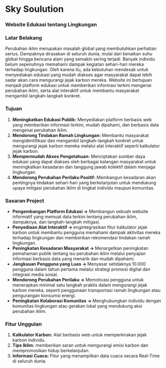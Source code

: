 <h1>Sky Soulution</h1>
<h3>Website Edukasi tentang Lingkungan</h3>

<h3>Latar Belakang</h3>
<p>Perubahan iklim merupakan masalah global yang membutuhkan perhatian serius. Dampaknya dirasakan di seluruh dunia, mulai dari kenaikan suhu global hingga bencana alam yang semakin sering terjadi. Banyak individu belum sepenuhnya memahami dampak kegiatan sehari-hari mereka terhadap lingkungan. Oleh karena itu, ada kebutuhan mendesak untuk menyediakan edukasi yang mudah diakses agar masyarakat dapat lebih sadar akan cara mengurangi jejak karbon mereka. Website ini bertujuan menjadi platform edukasi untuk memberikan informasi terkini mengenai perubahan iklim, serta alat interaktif untuk membantu masyarakat mengambil langkah-langkah konkret.</p>

<h3>Tujuan</h3>
<ol>
  <li><b>Meningkatkan Edukasi Publik:</b> Menyediakan platform berbasis web yang memberikan informasi terkini, mudah dipahami, dan berbasis data mengenai perubahan iklim.</li>
  <li><b>Mendorong Tindakan Ramah Lingkungan:</b> Membantu masyarakat mengidentifikasi dan mengambil langkah-langkah konkret untuk mengurangi jejak karbon mereka melalui alat interaktif seperti kalkulator jejak karbon.</li>
  <li><b>Mempermudah Akses Pengetahuan:</b> Menciptakan sumber daya edukasi yang dapat diakses oleh berbagai kalangan masyarakat untuk meningkatkan kesadaran dan tanggung jawab kolektif dalam menjaga lingkungan.</li>
  <li><b>Mendorong Perubahan Perilaku Positif:</b> Membangun kesadaran akan pentingnya tindakan sehari-hari yang berkelanjutan untuk mendukung upaya mitigasi perubahan iklim di tingkat individu maupun komunitas.</li>
</ol>

<h3>Sasaran Project</h3>
<ul>
  <li><b>Pengembangan Platform Edukasi -></b> Membangun sebuah website informatif yang memuat data terkini tentang perubahan iklim, dampaknya, dan langkah-langkah mitigasi.</li>
  <li><b>Penyediaan Alat Interaktif -> </b> engintegrasikan fitur kalkulator jejak karbon untuk membantu pengguna memahami dampak aktivitas mereka terhadap lingkungan dan memberikan rekomendasi tindakan ramah lingkungan.</li>
  <li><b>Peningkatan Kesadaran Masyarakat -> </b> Menargetkan peningkatan pemahaman publik tentang isu perubahan iklim melalui penyajian informasi berbasis data yang menarik dan mudah dipahami.</li>
  <li><b>Jangkauan Pengguna yang Luas -> </b> Menyasar setidaknya 10.000 pengguna dalam tahun pertama melalui strategi promosi digital dan integrasi media sosial.</li>
  <li><b>Mendorong Perubahan Perilaku -> </b> Memotivasi pengguna untuk menerapkan minimal satu langkah praktis dalam mengurangi jejak karbon mereka, seperti penggunaan transportasi ramah lingkungan atau pengurangan konsumsi energi. </li>
  <li><b>Peningkatan Kolaborasi Komunitas -> </b> Menghubungkan individu dengan komunitas lingkungan atau gerakan lokal yang mendukung aksi perubahan iklim.</li>
</ul>

<h3>Fitur Unggulan</h3>
<ol>
  <li><b>Kalkulator Karbon:</b> Alat berbasis web untuk memperkirakan jejak karbon individu.</li>
  <li><b>Tips Iklim:</b> memberikan saran untuk mengurangi emisi karbon dan mempromosikan hidup berkelanjutan.</li>
  <li><b>Informasi Cuaca:</b> Fitur yang menampilkan data cuaca secara Real-Time di seluruh dunia.</li>
</ol>
